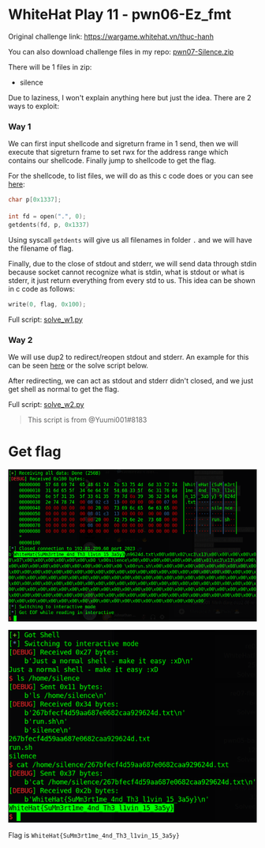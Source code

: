 # WhiteHat Play 11 - pwn06-Ez_fmt

Original challenge link: https://wargame.whitehat.vn/thuc-hanh

You can also download challenge files in my repo: [pwn07-Silence.zip](pwn07-Silence.zip)

There will be 1 files in zip:
- silence

Due to laziness, I won't explain anything here but just the idea. There are 2 ways to exploit:

### Way 1

We can first input shellcode and sigreturn frame in 1 send, then we will execute that sigreturn frame to set rwx for the address range which contains our shellcode. Finally jump to shellcode to get the flag.

For the shellcode, to list files, we will do as this c code does or you can see [here](https://github.com/fbaligant/shellcodes/blob/master/x86/linux/getdents/getdents.asm):

```c
char p[0x1337];

int fd = open(".", 0);
getdents(fd, p, 0x1337)
```
Using syscall `getdents` will give us all filenames in folder `.` and we will have the filename of flag.

Finally, due to the close of stdout and stderr, we will send data through stdin because socket cannot recognize what is stdin, what is stdout or what is stderr, it just return everything from every std to us. This idea can be shown in c code as follows:

```c
write(0, flag, 0x100);
```

Full script: [solve_w1.py](solve_w1.py)

### Way 2

We will use dup2 to redirect/reopen stdout and stderr. An example for this can be seen [here](https://secgroup.github.io/2016/09/24/csaw2016-writeup-tutorial/) or the solve script below.

After redirecting, we can act as stdout and stderr didn't closed, and we just get shell as normal to get the flag.

Full script: [solve_w2.py](solve_w2.py)

> This script is from @Yuumi001#8183

# Get flag

![get-flag-way-1.png](images/get-flag-way-1.png)

![get-flag-way-2.png](images/get-flag-way-2.png)

Flag is `WhiteHat{SuMm3rt1me_4nd_Th3_l1vin_15_3a5y}`
